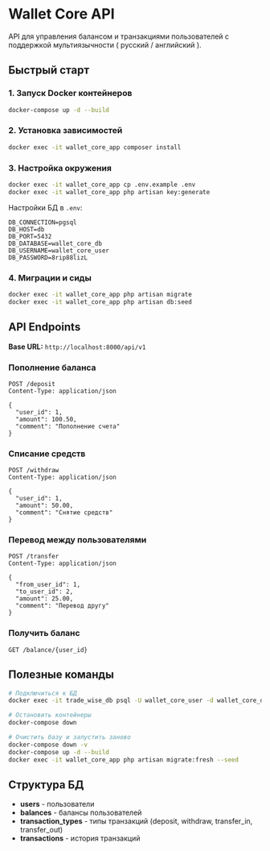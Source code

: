 # Wallet Core API

API для управления балансом и транзакциями пользователей с поддержкой мультиязычности ( русский / английский ).

## Быстрый старт

### 1. Запуск Docker контейнеров
```bash
docker-compose up -d --build
```

### 2. Установка зависимостей
```bash
docker exec -it wallet_core_app composer install
```

### 3. Настройка окружения
```bash
docker exec -it wallet_core_app cp .env.example .env
docker exec -it wallet_core_app php artisan key:generate
```

Настройки БД в `.env`:
```env
DB_CONNECTION=pgsql
DB_HOST=db
DB_PORT=5432
DB_DATABASE=wallet_core_db
DB_USERNAME=wallet_core_user
DB_PASSWORD=8rip88lizL
```

### 4. Миграции и сиды
```bash
docker exec -it wallet_core_app php artisan migrate
docker exec -it wallet_core_app php artisan db:seed
```

## API Endpoints

**Base URL:** `http://localhost:8000/api/v1`

### Пополнение баланса
```http
POST /deposit
Content-Type: application/json

{
  "user_id": 1,
  "amount": 100.50,
  "comment": "Пополнение счета"
}
```

### Списание средств
```http
POST /withdraw
Content-Type: application/json

{
  "user_id": 1,
  "amount": 50.00,
  "comment": "Снятие средств"
}
```

### Перевод между пользователями
```http
POST /transfer
Content-Type: application/json

{
  "from_user_id": 1,
  "to_user_id": 2,
  "amount": 25.00,
  "comment": "Перевод другу"
}
```

### Получить баланс
```http
GET /balance/{user_id}
```

## Полезные команды

```bash
# Подключиться к БД
docker exec -it trade_wise_db psql -U wallet_core_user -d wallet_core_db

# Остановить контейнеры
docker-compose down

# Очистить базу и запустить заново
docker-compose down -v
docker-compose up -d --build
docker exec -it wallet_core_app php artisan migrate:fresh --seed
```

## Структура БД

- **users** - пользователи
- **balances** - балансы пользователей
- **transaction_types** - типы транзакций (deposit, withdraw, transfer_in, transfer_out)
- **transactions** - история транзакций
